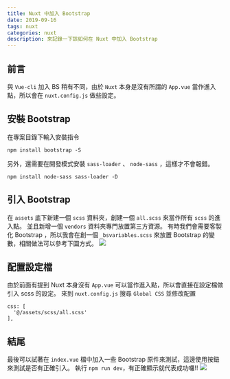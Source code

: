 ```yaml
---
title: Nuxt 中加入 Bootstrap
date: 2019-09-16
tags: nuxt
categories: nuxt
description: 來記錄一下該如何在 Nuxt 中加入 Bootstrap
---
```

## 前言
與 `Vue-cli` 加入 BS 稍有不同，由於 `Nuxt` 本身是沒有所謂的 `App.vue` 當作進入點，所以會在 `nuxt.config.js` 做些設定。

## 安裝 Bootstrap
在專案目錄下輸入安裝指令
```
npm install bootstrap -S
```
另外，還需要在開發模式安裝 `sass-loader` 、 `node-sass` ，這樣才不會報錯。
```
npm install node-sass sass-loader -D
```

## 引入 Bootstrap
在 `assets` 底下新建一個 `scss` 資料夾，創建一個 `all.scss` 來當作所有 `scss` 的進入點。
並且新增一個 `vendors` 資料夾專門放置第三方資源。
有時我們會需要客製化 Bootstrap ，所以我會在創一個 `_bsvariables.scss` 來放置 Bootstrap 的變數，相關做法可以參考下圖方式。
![](https://i.imgur.com/3ZCcUry.png)

## 配置設定檔
由於前面有提到 Nuxt 本身沒有 `App.vue` 可以當作進入點，所以會直接在設定檔做引入 scss 的設定。
來到 `nuxt.config.js` 搜尋 `Global CSS` 並修改配置
```
css: [
  '@/assets/scss/all.scss'
],
```

## 結尾
最後可以試著在 `index.vue` 檔中加入一些 Bootstrap 原件來測試，這邊使用按鈕來測試是否有正確引入。
執行 `npm run dev`，有正確顯示就代表成功囉!!
![](https://i.imgur.com/nM2AAlv.png)
